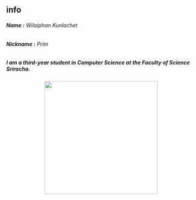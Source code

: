 ## info


###### **Name :** Wilaiphan Kunlachet
###### **Nickname :** Prim
##### I am a third-year student in Computer Science at the Faculty of Science Sriracha.

 <div align="center">
    <img src = "/img/wilai.png" width = "300">
</div>
